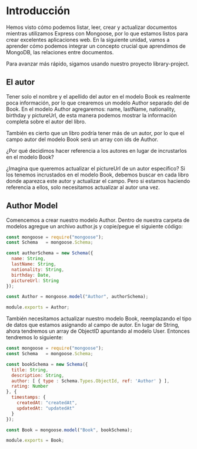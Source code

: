 # Introducción

Hemos visto cómo podemos listar, leer, crear y actualizar documentos mientras utilizamos Express con Mongoose, por lo que estamos listos para crear excelentes aplicaciones web. En la siguiente unidad, vamos a aprender cómo podemos integrar un concepto crucial que aprendimos de MongoDB, las relaciones entre documentos.

Para avanzar más rápido, sigamos usando nuestro proyecto library-project. 

## El autor

Tener solo el nombre y el apellido del autor en el modelo Book es realmente poca información, por lo que crearemos un modelo Author separado del de Book. En el modelo Author agregaremos: name, lastName, nationality, birthday y pictureUrl, de esta manera podemos mostrar la información completa sobre el autor del libro.

También es cierto que un libro podría tener más de un autor, por lo que el campo autor del modelo Book será un array con ids de Author.

¿Por qué decidimos hacer referencia a los autores en lugar de incrustarlos en el modelo Book?

¿Imagina que queremos actualizar el pictureUrl de un autor específico? Si los tenemos incrustados en el modelo Book, debemos buscar en cada libro donde aparezca este autor y actualizar el campo. Pero si estamos haciendo referencia a ellos, solo necesitamos actualizar al autor una vez.

## Author Model

Comencemos a crear nuestro modelo Author. Dentro de nuestra carpeta de modelos agregue un archivo author.js y copie/pegue el siguiente código:

```js
const mongoose = require("mongoose");
const Schema   = mongoose.Schema;

const authorSchema = new Schema({
  name: String,
  lastName: String,
  nationality: String,
  birthday: Date,
  pictureUrl: String
});

const Author = mongoose.model("Author", authorSchema);

module.exports = Author;
```

También necesitamos actualizar nuestro modelo Book, reemplazando el tipo de datos que estamos asignando al campo de autor. En lugar de String, ahora tendremos un array de ObjectID apuntando al modelo User. Entonces tendremos lo siguiente:

```js
const mongoose = require("mongoose");
const Schema   = mongoose.Schema;

const bookSchema = new Schema({
  title: String,
  description: String,
  author: [ { type : Schema.Types.ObjectId, ref: 'Author' } ],
  rating: Number
}, {
  timestamps: {
    createdAt: "createdAt",
    updatedAt: "updatedAt"
  }
});

const Book = mongoose.model("Book", bookSchema);

module.exports = Book;
```